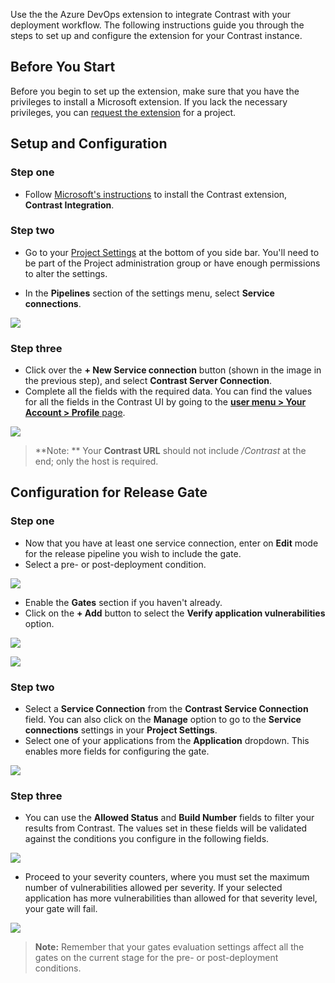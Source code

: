 <!--
title: "Contrast Integration for Azure DevOps" 
description: "Extension to integrate Contrast in your deployment workflow"
tags: "tools azure devops integration extension deployment"
-->


Use the the Azure DevOps extension to integrate Contrast with your deployment workflow. The following instructions guide you through the steps to set up and configure the extension for your Contrast instance. 

## Before You Start 

Before you begin to set up the extension, make sure that you have the privileges to install a Microsoft extension. If you lack the necessary privileges, you can [request the extension](https://docs.microsoft.com/en-us/azure/devops/marketplace/request-extensions?view=azure-devops-2019) for a project.

## Setup and Configuration

### Step one

* Follow [Microsoft's instructions](https://docs.microsoft.com/en-us/azure/devops/marketplace/install-extension?view=azure-devops-2019) to install the Contrast extension, **Contrast Integration**. 

### Step two

* Go to your [Project Settings](https://docs.microsoft.com/en-us/azure/devops/project/navigation/go-to-service-page?view=azure-devops#open-project-settings) at the bottom of you side bar. You'll need to be part of the Project administration group or have enough permissions to alter the settings.

* In the **Pipelines** section of the settings menu, select **Service connections**.

 <a href="assets/images/AzureDevOps_connection_settings.png" rel="lightbox" title="Service Connection Settings"><img class="thumbnail" src="assets/images/AzureDevOps_service_connection_settings.png"/></a>

### Step three

* Click over the **+ New Service connection** button (shown in the image in the previous step), and select **Contrast Server Connection**.
* Complete all the fields with the required data. You can find the values for all the fields in the Contrast UI by going to the [**user menu > Your Account > Profile** page](user-account.html#profile).

<a href="assets/images/AzureDevOps_service_connection.png" rel="lightbox" title="Service Connection fields"><img class="thumbnail" src="assets/images/AzureDevOps_service_connection.png"/></a>

> **Note: ** Your **Contrast URL** should not include */Contrast* at the end; only the host is required.

## Configuration for Release Gate

### Step one

* Now that you have at least one service connection, enter on **Edit** mode for the release pipeline you wish to include the gate.
* Select a pre- or post-deployment condition.

<a href="assets/images/AzureDevOps_deployment_conditions.png" rel="lightbox" title="Deployment conditions"><img class="thumbnail" src="assets/images/AzureDevOps_deployment_conditions.png"/></a>

* Enable the **Gates** section if you haven't already. 
* Click on the **+ Add** button to select the **Verify application vulnerabilities** option.

<a href="assets/images/AzureDevOps_gates_section.png" rel="lightbox" title="Gates section"><img class="thumbnail" src="assets/images/AzureDevOps_gates_section.png"/></a>

<a href="assets/images/AzureDevOps_select_gate.png" rel="lightbox" title="Select gate"><img class="thumbnail" src="assets/images/AzureDevOps_select_gate.png"/></a>

### Step two

* Select a **Service Connection** from the **Contrast Service Connection** field. You can also click on the **Manage** option to go to the **Service connections** settings in your **Project Settings**.
* Select one of your applications from the **Application** dropdown. This enables more fields for configuring the gate.

<a href="assets/images/AzureDevOps_gate_part1.png" rel="lightbox" title="Azure DevOps Gate Part 1"><img class="thumbnail" src="assets/images/AzureDevOps_gate_part1.png"/></a>

### Step three

* You can use the **Allowed Status** and **Build Number** fields to filter your results from Contrast. The values set in these fields will be validated against the conditions you configure in the following fields.

<a href="assets/images/AzureDevOps_gate_part2.png" rel="lightbox" title="Azure DevOps Gate Part 2"><img class="thumbnail" src="assets/images/AzureDevOps_gate_part2.png"/></a>

* Proceed to your severity counters, where you must set the maximum number of vulnerabilities allowed per severity. If your selected application has more vulnerabilities than allowed for that severity level, your gate will fail.

<a href="assets/images/AzureDevOps_gate_part3.png" rel="lightbox" title="Azure DevOps Gate Part 3"><img class="thumbnail" src="assets/images/AzureDevOps_gate_part3.png"/></a>

> **Note:** Remember that your gates evaluation settings affect all the gates on the current stage for the pre- or post-deployment conditions.

